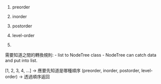 

1. preorder

2. inorder

3. postorder

4. level-order

5. 

需要知道之間的轉換規則:
    - list to NodeTree class
    - NodeTree can catch data and put into list.

[1, 2, 3, 4, ...] -> 應要先知道是哪種順序 (preorder, inorder, postorder, level-order) -> 透過順序返回 